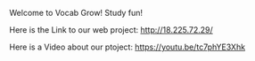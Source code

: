 Welcome to Vocab Grow! Study fun!

Here is the Link to our web project:
http://18.225.72.29/

Here is a Video about our ptoject: 
https://youtu.be/tc7phYE3Xhk
